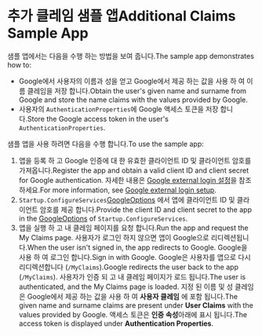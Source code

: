 # <a name="additional-claims-sample-app"></a><span data-ttu-id="cfa46-101">추가 클레임 샘플 앱</span><span class="sxs-lookup"><span data-stu-id="cfa46-101">Additional Claims Sample App</span></span>

<span data-ttu-id="cfa46-102">샘플 앱에서는 다음을 수행 하는 방법을 보여 줍니다.</span><span class="sxs-lookup"><span data-stu-id="cfa46-102">The sample app demonstrates how to:</span></span>

* <span data-ttu-id="cfa46-103">Google에서 사용자의 이름과 성을 얻고 Google에서 제공 하는 값을 사용 하 여 이름 클레임을 저장 합니다.</span><span class="sxs-lookup"><span data-stu-id="cfa46-103">Obtain the user's given name and surname from Google and store the name claims with the values provided by Google.</span></span>
* <span data-ttu-id="cfa46-104">사용자의 `AuthenticationProperties`에 Google 액세스 토큰을 저장 합니다.</span><span class="sxs-lookup"><span data-stu-id="cfa46-104">Store the Google access token in the user's `AuthenticationProperties`.</span></span>

<span data-ttu-id="cfa46-105">샘플 앱을 사용 하려면 다음을 수행 합니다.</span><span class="sxs-lookup"><span data-stu-id="cfa46-105">To use the sample app:</span></span>

1. <span data-ttu-id="cfa46-106">앱을 등록 하 고 Google 인증에 대 한 유효한 클라이언트 ID 및 클라이언트 암호를 가져옵니다.</span><span class="sxs-lookup"><span data-stu-id="cfa46-106">Register the app and obtain a valid client ID and client secret for Google authentication.</span></span> <span data-ttu-id="cfa46-107">자세한 내용은 [Google external login 설정](https://docs.microsoft.com/aspnet/core/security/authentication/social/google-logins)을 참조 하세요.</span><span class="sxs-lookup"><span data-stu-id="cfa46-107">For more information, see [Google external login setup](https://docs.microsoft.com/aspnet/core/security/authentication/social/google-logins).</span></span>
1. <span data-ttu-id="cfa46-108">`Startup.ConfigureServices`[GoogleOptions](https://docs.microsoft.com/dotnet/api/microsoft.aspnetcore.authentication.google.googleoptions) 에서 앱에 클라이언트 ID 및 클라이언트 암호를 제공 합니다.</span><span class="sxs-lookup"><span data-stu-id="cfa46-108">Provide the client ID and client secret to the app in the [GoogleOptions](https://docs.microsoft.com/dotnet/api/microsoft.aspnetcore.authentication.google.googleoptions) of `Startup.ConfigureServices`.</span></span>
1. <span data-ttu-id="cfa46-109">앱을 실행 하 고 내 클레임 페이지를 요청 합니다.</span><span class="sxs-lookup"><span data-stu-id="cfa46-109">Run the app and request the My Claims page.</span></span> <span data-ttu-id="cfa46-110">사용자가 로그인 하지 않으면 앱이 Google으로 리디렉션됩니다.</span><span class="sxs-lookup"><span data-stu-id="cfa46-110">When the user isn't signed in, the app redirects to Google.</span></span> <span data-ttu-id="cfa46-111">Google을 사용 하 여 로그인 합니다.</span><span class="sxs-lookup"><span data-stu-id="cfa46-111">Sign in with Google.</span></span> <span data-ttu-id="cfa46-112">Google은 사용자를 앱으로 다시 리디렉션합니다 (`/MyClaims`).</span><span class="sxs-lookup"><span data-stu-id="cfa46-112">Google redirects the user back to the app (`/MyClaims`).</span></span> <span data-ttu-id="cfa46-113">사용자가 인증 되 고 내 클레임 페이지가 로드 됩니다.</span><span class="sxs-lookup"><span data-stu-id="cfa46-113">The user is authenticated, and the My Claims page is loaded.</span></span> <span data-ttu-id="cfa46-114">지정 된 이름 및 성 클레임은 Google에서 제공 하는 값을 사용 하 여 **사용자 클레임** 에 포함 됩니다.</span><span class="sxs-lookup"><span data-stu-id="cfa46-114">The given name and surname claims are present under **User Claims** with the values provided by Google.</span></span> <span data-ttu-id="cfa46-115">액세스 토큰은 **인증 속성**아래에 표시 됩니다.</span><span class="sxs-lookup"><span data-stu-id="cfa46-115">The access token is displayed under **Authentication Properties**.</span></span>
